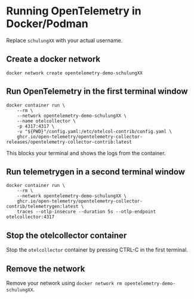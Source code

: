 # Running OpenTelemetry in Docker/Podman

Replace `schulungXX` with your actual username.

## Create a docker network

```
docker network create opentelemetry-demo-schulungXX
```


## Run OpenTelemetry in the first terminal window

```
docker container run \
    --rm \
    --network opentelemetry-demo-schulungXX \
    --name otelcollector \
    -p 4317:4317 \
    -v "${PWD}"/config.yaml:/etc/otelcol-contrib/config.yaml \
    ghcr.io/open-telemetry/opentelemetry-collector-releases/opentelemetry-collector-contrib:latest
```

This blocks your terminal and shows the logs from the container.

## Run telemetrygen in a second terminal window

```
docker container run \
    --rm \
    --network opentelemetry-demo-schulungXX \
    ghcr.io/open-telemetry/opentelemetry-collector-contrib/telemetrygen:latest \
    traces --otlp-insecure --duration 5s --otlp-endpoint otelcollector:4317
```

## Stop the otelcollector container

Stop the `otelcollector` container by pressing CTRL-C in the first terminal.

## Remove the network

Remove your network using `docker network rm opentelemetry-demo-schulungXX`.
